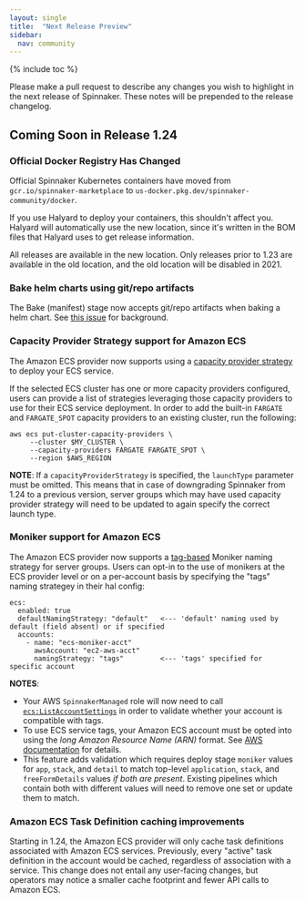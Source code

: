 ```yaml
---
layout: single
title:  "Next Release Preview"
sidebar:
  nav: community
---
```


{% include toc %}

Please make a pull request to describe any changes you wish to highlight
in the next release of Spinnaker. These notes will be prepended to the release
changelog.

## Coming Soon in Release 1.24

### Official Docker Registry Has Changed

Official Spinnaker Kubernetes containers have moved from
`gcr.io/spinnaker-marketplace` to
`us-docker.pkg.dev/spinnaker-community/docker`.

If you use Halyard to deploy your containers, this shouldn't affect you. Halyard
will automatically use the new location, since it's written in the BOM files
that Halyard uses to get release information.

All releases are available in the new location. Only releases prior to 1.23 are
available in the old location, and the old location will be disabled in 2021.

### Bake helm charts using git/repo artifacts

The Bake (manifest) stage now accepts git/repo artifacts when baking a helm
chart.  See [this issue](https://github.com/spinnaker/spinnaker/issues/5249) for
background.

### Capacity Provider Strategy support for Amazon ECS

The Amazon ECS provider now supports using a [capacity provider strategy](https://docs.aws.amazon.com/AmazonECS/latest/developerguide/cluster-capacity-providers.html) to deploy your ECS service. 

If the selected ECS cluster has one or more capacity providers configured, users can provide a list of strategies leveraging those capacity providers to use for their ECS service deployment. In order to add the built-in `FARGATE` and `FARGATE_SPOT` capacity providers to an existing cluster, run the following:
```
aws ecs put-cluster-capacity-providers \
     --cluster $MY_CLUSTER \
     --capacity-providers FARGATE FARGATE_SPOT \
     --region $AWS_REGION
```

**NOTE**: If a `capacityProviderStrategy` is specified, the `launchType` parameter must be omitted. This means that in case of downgrading Spinnaker from 1.24 to a previous version, server groups which may have used capacity provider strategy will need to be updated to again specify the correct launch type.

### Moniker support for Amazon ECS

The Amazon ECS provider now supports a [tag-based](https://docs.aws.amazon.com/AmazonECS/latest/developerguide/ecs-using-tags.html) Moniker naming strategy for server groups. Users can opt-in to the use of monikers at the ECS provider level or on a per-account basis by specifying the "tags" naming strategey in their hal config:

```
ecs:
  enabled: true
  defaultNamingStrategy: "default"   <--- 'default' naming used by default (field absent) or if specified
  accounts:
    - name: "ecs-moniker-acct"
      awsAccount: "ec2-aws-acct"
      namingStrategy: "tags"         <--- 'tags' specified for specific account

``` 

**NOTES**: 
  * Your AWS `SpinnakerManaged` role will now need to call [`ecs:ListAccountSettings`](https://docs.aws.amazon.com/AmazonECS/latest/APIReference/API_ListAccountSettings.html) in order to validate whether your account is compatible with tags.
  * To use ECS service tags, your Amazon ECS account must be opted into using the _long Amazon Resource Name (ARN)_ format. See [AWS documentation](https://docs.aws.amazon.com/AmazonECS/latest/developerguide/ecs-account-settings.html#ecs-resource-ids) for details.
  * This feature adds validation which requires deploy stage `moniker` values for `app`, `stack`, and `detail` to match top-level `application`, `stack`, and `freeFormDetails` values _if both are present_. Existing pipelines which contain both with different values will need to remove one set or update them to match. 

### Amazon ECS Task Definition caching improvements

Starting in 1.24, the Amazon ECS provider will only cache task definitions associated with Amazon ECS services. Previously, every "active" task definition in the account would be cached, regardless of association with a service. This change does not entail any user-facing changes, but operators may notice a smaller cache footprint and fewer API calls to Amazon ECS. 